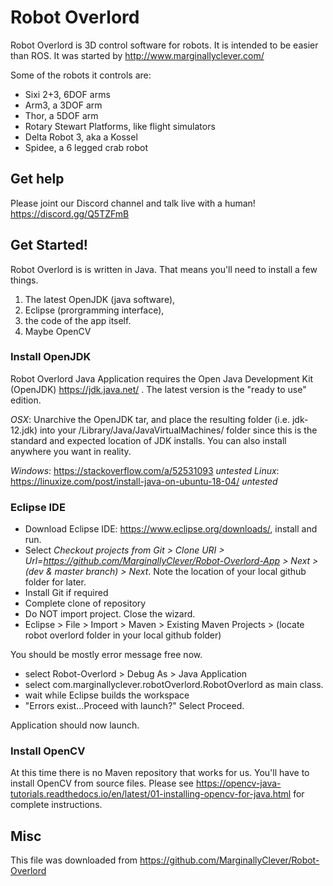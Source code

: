 # Robot Overlord #

Robot Overlord is 3D control software for robots.  It is intended to be easier than ROS.  It was started by http://www.marginallyclever.com/

Some of the robots it controls are:

 - Sixi 2+3, 6DOF arms
 - Arm3, a 3DOF arm
 - Thor, a 5DOF arm
 - Rotary Stewart Platforms, like flight simulators
 - Delta Robot 3, aka a Kossel
 - Spidee, a 6 legged crab robot

## Get help ##

Please joint our Discord channel and talk live with a human!  https://discord.gg/Q5TZFmB

## Get Started! ##

Robot Overlord is is written in Java.  That means you'll need to install a few things.  
1. The latest OpenJDK (java software), 
1. Eclipse (prorgramming interface),
1. the code of the app itself.
1. Maybe OpenCV

### Install OpenJDK

Robot Overlord Java Application requires the Open Java Development Kit (OpenJDK) https://jdk.java.net/ .  The latest version is the "ready to use" edition.

*OSX*: Unarchive the OpenJDK tar, and place the resulting folder (i.e. jdk-12.jdk) into your /Library/Java/JavaVirtualMachines/ folder since this is the standard and expected location of JDK installs. You can also install anywhere you want in reality.

*Windows*: https://stackoverflow.com/a/52531093 _untested_
*Linux*: https://linuxize.com/post/install-java-on-ubuntu-18-04/ _untested_

### Eclipse IDE

* Download Eclipse IDE: https://www.eclipse.org/downloads/, install and run.
* Select _Checkout projects from Git > Clone URI > Url=https://github.com/MarginallyClever/Robot-Overlord-App > Next > (dev & master branch) > Next_.  Note the location of your local github folder for later.
* Install Git if required
* Complete clone of repository
* Do NOT import project.  Close the wizard.
* Eclipse > File > Import > Maven > Existing Maven Projects > (locate robot overlord folder in your local github folder)

You should be mostly error message free now.
* select Robot-Overlord > Debug As > Java Application
* select com.marginallyclever.robotOverlord.RobotOverlord as main class.
* wait while Eclipse builds the workspace
* "Errors exist...Proceed with launch?" Select Proceed.

Application should now launch.

### Install OpenCV

At this time there is no Maven repository that works for us.  You'll have to install OpenCV from source files.
Please see https://opencv-java-tutorials.readthedocs.io/en/latest/01-installing-opencv-for-java.html for complete instructions.

## Misc ##

This file was downloaded from https://github.com/MarginallyClever/Robot-Overlord
